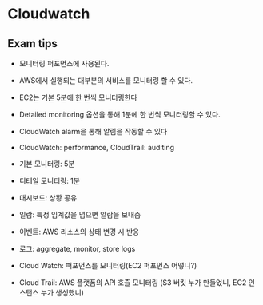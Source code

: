# Cloudwatch

## Exam tips

- 모니터링 퍼포먼스에 사용된다.
- AWS에서 실행되는 대부분의 서비스를 모니터링 할 수 있다.
- EC2는 기본 5분에 한 번씩 모니터링한다
- Detailed monitoring 옵션을 통해 1분에 한 번씩 모니터링할 수 있다.
- CloudWatch alarm을 통해 알림을 작동할 수 있다
- CloudWatch: performance, CloudTrail: auditing

- 기본 모니터링: 5분
- 디테일 모니터링: 1분
- 대시보드: 상황 공유
- 일람: 특정 임계값을 넘으면 알람을 보내줌
- 이벤트: AWS 리소스의 상태 변경 시 반응
- 로그: aggregate, monitor, store logs

- Cloud Watch: 퍼포먼스를 모니터링(EC2 퍼포먼스 어떻니?)
- Cloud Trail: AWS 플랫폼의 API 호출 모니터링 (S3 버킷 누가 만들었니, EC2 인스턴스 누가 생성했니)